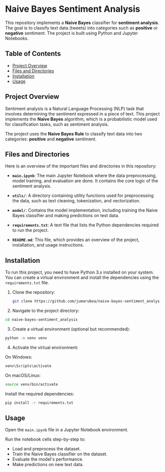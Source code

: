 # Naive Bayes Sentiment Analysis

This repository implements a **Naive Bayes** classifier for **sentiment analysis**. The goal is to classify text data (tweets) into categories such as **positive** or **negative** sentiment. The project is built using Python and Jupyter Notebooks.

## Table of Contents
- [Project Overview](#project-overview)
- [Files and Directories](#files-and-directories)
- [Installation](#installation)
- [Usage](#usage)

## Project Overview

Sentiment analysis is a Natural Language Processing (NLP) task that involves determining the sentiment expressed in a piece of text. This project implements the **Naive Bayes** algorithm, which is a probabilistic model used for classification tasks, such as sentiment analysis.

The project uses the **Naive Bayes Rule** to classify text data into two categories: **positive** and **negative** sentiment.

## Files and Directories

Here is an overview of the important files and directories in this repository:

- **`main.ipynb`**: The main Jupyter Notebook where the data preprocessing, model training, and evaluation are done. It contains the core logic of the sentiment analysis.
  
- **`utils/`**: A directory containing utility functions used for preprocessing the data, such as text cleaning, tokenization, and vectorization.

- **`model/`**: Contains the model implementation, including training the Naive Bayes classifier and making predictions on test data.

- **`requirements.txt`**: A text file that lists the Python dependencies required to run the project.

- **`README.md`**: This file, which provides an overview of the project, installation, and usage instructions.

## Installation

To run this project, you need to have Python 3.x installed on your system. You can create a virtual environment and install the dependencies using the `requirements.txt` file.

1. Clone the repository:
   ```bash
   git clone https://github.com/jumarubea/naive-bayes-sentiment_analysis.git
   ```

2. Navigate to the project directory:

```bash
cd naive-bayes-sentiment_analysis
```
3. Create a virtual environment (optional but recommended):
``` bash
python -m venv venv
```
4. Activate the virtual environment:

On Windows:
```bash
venv\Scripts\activate
```
On macOS/Linux:
```bash
source venv/bin/activate
```
Install the required dependencies:

```bash
pip install -r requirements.txt
```
## Usage
Open the `main.ipynb` file in a Jupyter Notebook environment.

Run the notebook cells step-by-step to:

- Load and preprocess the dataset.
- Train the Naive Bayes classifier on the dataset.
- Evaluate the model's performance.
- Make predictions on new text data.
